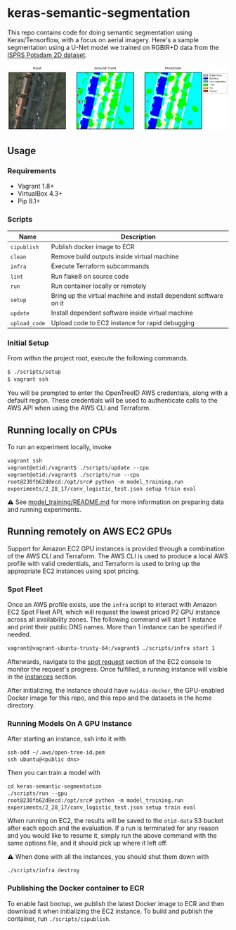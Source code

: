 # keras-semantic-segmentation

This repo contains code for doing semantic segmentation using Keras/Tensorflow, with a focus on aerial imagery. Here's a sample segmentation using a U-Net model we trained on RGBIR+D data from the [ISPRS Potsdam 2D dataset](http://www2.isprs.org/commissions/comm3/wg4/2d-sem-label-potsdam.html).

![Example segmentation](images/example-segmentation.png)

## Usage

### Requirements

- Vagrant 1.8+
- VirtualBox 4.3+
- Pip 8.1+

### Scripts

| Name     | Description                              |
| -------- | ---------------------------------------- |
| `cipublish`  | Publish docker image to ECR |
| `clean`  | Remove build outputs inside virtual machine |
| `infra`  | Execute Terraform subcommands            |
| `lint`   | Run flake8 on source code |
| `run` | Run container locally or remotely |
| `setup`  | Bring up the virtual machine and install dependent software on it |
| `update` | Install dependent software inside virtual machine |
| `upload_code` | Upload code to EC2 instance for rapid debugging |

### Initial Setup

From within the project root, execute the following commands.

```bash
$ ./scripts/setup
$ vagrant ssh
```

You will be prompted to enter the OpenTreeID AWS credentials, along with a default region. These credentials will be used to authenticate calls to the AWS API when using the AWS CLI and Terraform.

## Running locally on CPUs

To run an experiment locally, invoke
```shell
vagrant ssh
vagrant@otid:/vagrant$ ./scripts/update --cpu
vagrant@otid:/vagrant$ ./scripts/run --cpu
root@230fb62d8ecd:/opt/src# python -m model_training.run experiments/2_28_17/conv_logistic_test.json setup train eval
```

⚠️️ See [model_training/README.md](src/model_training/README.md) for more information on preparing data and running experiments.

## Running remotely on AWS EC2 GPUs

Support for Amazon EC2 GPU instances is provided through a combination of the AWS CLI and Terraform. The AWS CLI is used to produce a local AWS profile with valid credentials, and Terraform is used to bring up the appropriate EC2 instances using spot pricing.

### Spot Fleet

Once an AWS profile exists, use the `infra` script to interact with Amazon EC2 Spot Fleet API, which will request the lowest priced P2 GPU instance across all availability zones. The following command will start 1 instance and print their
public DNS names. More than 1 instance can be specified if needed.
```bash
vagrant@vagrant-ubuntu-trusty-64:/vagrant$ ./scripts/infra start 1
```

Afterwards, navigate to the [spot request](https://console.aws.amazon.com/ec2sp/v1/spot/home?region=us-east-1#) section of the EC2 console to monitor the request's progress. Once fulfilled, a running instance will visible in the [instances](https://console.aws.amazon.com/ec2/v2/home?region=us-east-1#Instances:sort=instanceId) section.

After initializing, the instance should have `nvidia-docker`, the GPU-enabled Docker image for this repo, and this repo and the datasets in the home directory.

### Running Models On A GPU Instance

After starting an instance, ssh into it with
```shell
ssh-add ~/.aws/open-tree-id.pem
ssh ubuntu@<public dns>
```

Then you can train a model with
```shell
cd keras-semantic-segmentation
./scripts/run --gpu
root@230fb62d8ecd:/opt/src# python -m model_training.run experiments/2_28_17/conv_logistic_test.json setup train eval
```

When running on EC2, the results will be saved to the `otid-data` S3 bucket after each epoch and the evaluation. If a run is terminated for any reason and you would like to resume it,
simply run the above command with the same options file, and it should pick up where it left off.

⚠️️ When done with all the instances, you should shut them down with
```shell
./scripts/infra destroy
```

### Publishing the Docker container to ECR

To enable fast bootup, we publish the latest Docker image to ECR and then download it when initializing the EC2 instance. To build and publish the container, run `./scripts/cipublish`.
